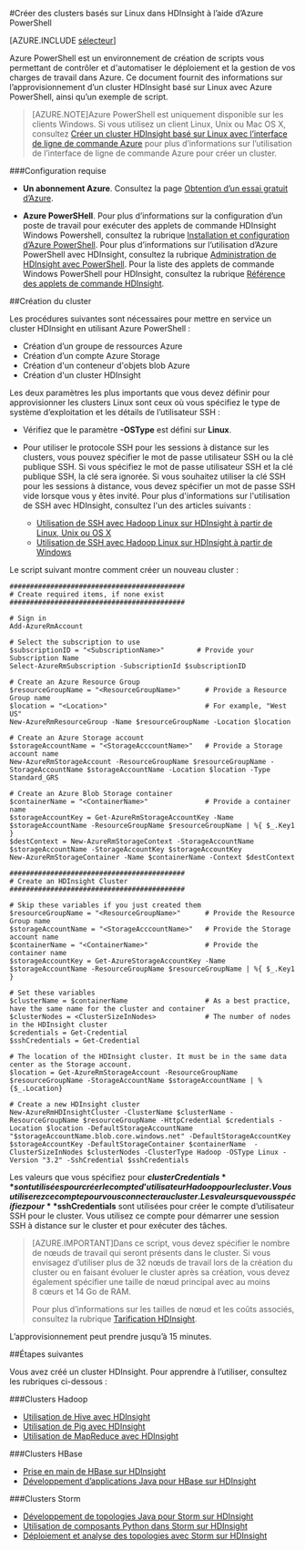 <properties
   	pageTitle="Créer des clusters Hadoop, HBase ou Storm sur Linux dans HDInsight à l’aide d’Azure PowerShell | Microsoft Azure"
   	description="Découvrez comment créer des clusters Hadoop, HBase ou Storm sur Linux pour HDInsight avec Azure PowerShell."
   	services="hdinsight"
   	documentationCenter=""
   	authors="mumian"
   	manager="paulettm"
   	editor="cgronlun"
	tags="azure-portal"/>

<tags
   	ms.service="hdinsight"
   	ms.devlang="na"
   	ms.topic="article"
   	ms.tgt_pltfrm="na"
   	ms.workload="big-data"
   	ms.date="11/16/2015"
   	ms.author="nitinme"/>

#Créer des clusters basés sur Linux dans HDInsight à l’aide d’Azure PowerShell

[AZURE.INCLUDE [sélecteur](../../includes/hdinsight-create-linux-cluster-selector.md)]

Azure PowerShell est un environnement de création de scripts vous permettant de contrôler et d'automatiser le déploiement et la gestion de vos charges de travail dans Azure. Ce document fournit des informations sur l’approvisionnement d’un cluster HDInsight basé sur Linux avec Azure PowerShell, ainsi qu’un exemple de script.

> [AZURE.NOTE]Azure PowerShell est uniquement disponible sur les clients Windows. Si vous utilisez un client Linux, Unix ou Mac OS X, consultez [Créer un cluster HDInsight basé sur Linux avec l’interface de ligne de commande Azure](hdinsight-hadoop-create-linux-cluster-azure-cli.md) pour plus d’informations sur l’utilisation de l’interface de ligne de commande Azure pour créer un cluster.

###Configuration requise

- **Un abonnement Azure**. Consultez la page [Obtention d’un essai gratuit d’Azure](http://azure.microsoft.com/documentation/videos/get-azure-free-trial-for-testing-hadoop-in-hdinsight/).

- __Azure PowerSHell__. Pour plus d’informations sur la configuration d’un poste de travail pour exécuter des applets de commande HDInsight Windows Powershell, consultez la rubrique [Installation et configuration d’Azure PowerShell](../install-configure-powershell.md). Pour plus d’informations sur l’utilisation d’Azure PowerShell avec HDInsight, consultez la rubrique [Administration de HDInsight avec PowerShell](hdinsight-administer-use-powershell.md). Pour la liste des applets de commande Windows PowerShell pour HDInsight, consultez la rubrique [Référence des applets de commande HDInsight](https://msdn.microsoft.com/library/azure/dn858087.aspx).


##Création du cluster

Les procédures suivantes sont nécessaires pour mettre en service un cluster HDInsight en utilisant Azure PowerShell :

- Création d’un groupe de ressources Azure
- Création d’un compte Azure Storage
- Création d'un conteneur d'objets blob Azure
- Création d'un cluster HDInsight

Les deux paramètres les plus importants que vous devez définir pour approvisionner les clusters Linux sont ceux où vous spécifiez le type de système d’exploitation et les détails de l’utilisateur SSH :

- Vérifiez que le paramètre **-OSType** est défini sur **Linux**.
- Pour utiliser le protocole SSH pour les sessions à distance sur les clusters, vous pouvez spécifier le mot de passe utilisateur SSH ou la clé publique SSH. Si vous spécifiez le mot de passe utilisateur SSH et la clé publique SSH, la clé sera ignorée. Si vous souhaitez utiliser la clé SSH pour les sessions à distance, vous devez spécifier un mot de passe SSH vide lorsque vous y êtes invité. Pour plus d'informations sur l'utilisation de SSH avec HDInsight, consultez l'un des articles suivants :
    
    * [Utilisation de SSH avec Hadoop Linux sur HDInsight à partir de Linux, Unix ou OS X](hdinsight-hadoop-linux-use-ssh-unix.md)
    * [Utilisation de SSH avec Hadoop Linux sur HDInsight à partir de Windows](hdinsight-hadoop-linux-use-ssh-windows.md)

Le script suivant montre comment créer un nouveau cluster :

    ###########################################
    # Create required items, if none exist
    ###########################################

    # Sign in
    Add-AzureRmAccount

    # Select the subscription to use
    $subscriptionID = "<SubscriptionName>"        # Provide your Subscription Name
    Select-AzureRmSubscription -SubscriptionId $subscriptionID

    # Create an Azure Resource Group
    $resourceGroupName = "<ResourceGroupName>"      # Provide a Resource Group name
    $location = "<Location>"                        # For example, "West US"
    New-AzureRmResourceGroup -Name $resourceGroupName -Location $location

    # Create an Azure Storage account
    $storageAccountName = "<StorageAcccountName>"   # Provide a Storage account name
    New-AzureRmStorageAccount -ResourceGroupName $resourceGroupName -StorageAccountName $storageAccountName -Location $location -Type Standard_GRS

    # Create an Azure Blob Storage container
    $containerName = "<ContainerName>"              # Provide a container name
    $storageAccountKey = Get-AzureRmStorageAccountKey -Name $storageAccountName -ResourceGroupName $resourceGroupName | %{ $_.Key1 }
    $destContext = New-AzureRmStorageContext -StorageAccountName $storageAccountName -StorageAccountKey $storageAccountKey
    New-AzureRmStorageContainer -Name $containerName -Context $destContext

    ###########################################
    # Create an HDInsight Cluster
    ###########################################

    # Skip these variables if you just created them
    $resourceGroupName = "<ResourceGroupName>"      # Provide the Resource Group name
    $storageAccountName = "<StorageAcccountName>"   # Provide the Storage account name
    $containerName = "<ContainerName>"              # Provide the container name
    $storageAccountKey = Get-AzureStorageAccountKey -Name $storageAccountName -ResourceGroupName $resourceGroupName | %{ $_.Key1 }

    # Set these variables
    $clusterName = $containerName           		# As a best practice, have the same name for the cluster and container
    $clusterNodes = <ClusterSizeInNodes>    		# The number of nodes in the HDInsight cluster
    $credentials = Get-Credential
    $sshCredentials = Get-Credential

    # The location of the HDInsight cluster. It must be in the same data center as the Storage account.
    $location = Get-AzureRmStorageAccount -ResourceGroupName $resourceGroupName -StorageAccountName $storageAccountName | %{$_.Location}

    # Create a new HDInsight cluster
    New-AzureRmHDInsightCluster -ClusterName $clusterName -ResourceGroupName $resourceGroupName -HttpCredential $credentials -Location $location -DefaultStorageAccountName "$storageAccountName.blob.core.windows.net" -DefaultStorageAccountKey $storageAccountKey -DefaultStorageContainer $containerName  -ClusterSizeInNodes $clusterNodes -ClusterType Hadoop -OSType Linux -Version "3.2" -SshCredential $sshCredentials

Les valeurs que vous spécifiez pour **$clusterCredentials** sont utilisées pour créer le compte d’utilisateur Hadoop pour le cluster. Vous utiliserez ce compte pour vous connecter au cluster. Les valeurs que vous spécifiez pour **$sshCredentials** sont utilisées pour créer le compte d’utilisateur SSH pour le cluster. Vous utilisez ce compte pour démarrer une session SSH à distance sur le cluster et pour exécuter des tâches.

> [AZURE.IMPORTANT]Dans ce script, vous devez spécifier le nombre de nœuds de travail qui seront présents dans le cluster. Si vous envisagez d’utiliser plus de 32 nœuds de travail lors de la création du cluster ou en faisant évoluer le cluster après sa création, vous devez également spécifier une taille de nœud principal avec au moins 8 cœurs et 14 Go de RAM.
>
> Pour plus d’informations sur les tailles de nœud et les coûts associés, consultez la rubrique [Tarification HDInsight](https://azure.microsoft.com/pricing/details/hdinsight/).

L’approvisionnement peut prendre jusqu’à 15 minutes.

##Étapes suivantes

Vous avez créé un cluster HDInsight. Pour apprendre à l’utiliser, consultez les rubriques ci-dessous :

###Clusters Hadoop

* [Utilisation de Hive avec HDInsight](hdinsight-use-hive.md)
* [Utilisation de Pig avec HDInsight](hdinsight-use-pig.md)
* [Utilisation de MapReduce avec HDInsight](hdinsight-use-mapreduce.md)

###Clusters HBase

* [Prise en main de HBase sur HDInsight](hdinsight-hbase-tutorial-get-stared-linux.md)
* [Développement d’applications Java pour HBase sur HDInsight](hdinsight-hbase-build-java-maven-linux)

###Clusters Storm

* [Développement de topologies Java pour Storm sur HDInsight](hdinsight-storm-develop-java-topology.md)
* [Utilisation de composants Python dans Storm sur HDInsight](hdinsight-storm-develop-python.md)
* [Déploiement et analyse des topologies avec Storm sur HDInsight](hdinsight-storm-deploy-monitor-topology-linux.md)

<!---HONumber=AcomDC_1203_2015-->